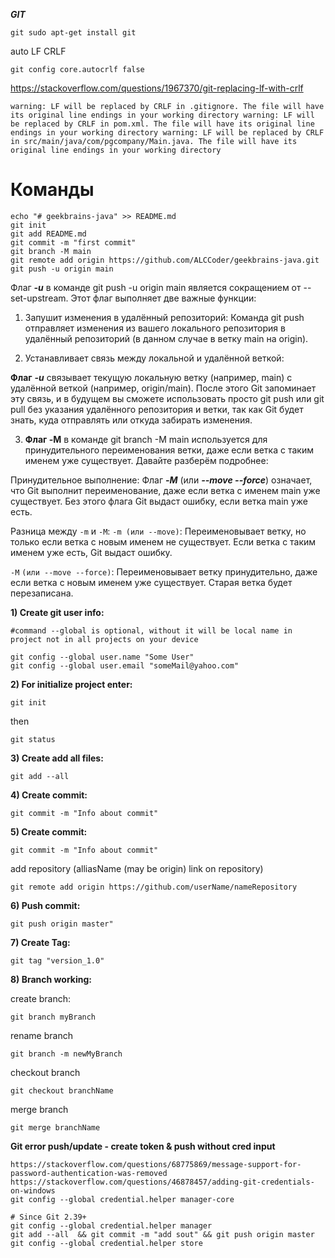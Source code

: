 ***GIT***

    git sudo apt-get install git

auto LF CRLF

    git config core.autocrlf false

[https://stackoverflow.com/questions/1967370/git-replacing-lf-with-crlf ](https://stackoverflow.com/questions/1967370/git-replacing-lf-with-crlf)

`warning: LF will be replaced by CRLF in .gitignore.
The file will have its original line endings in your working directory
warning: LF will be replaced by CRLF in pom.xml.
The file will have its original line endings in your working directory
warning: LF will be replaced by CRLF in src/main/java/com/pgcompany/Main.java.
The file will have its original line endings in your working directory`


# Команды

    echo "# geekbrains-java" >> README.md
    git init
    git add README.md
    git commit -m "first commit"
    git branch -M main
    git remote add origin https://github.com/ALCCoder/geekbrains-java.git
    git push -u origin main

Флаг **_-u_** в команде git push -u origin main является сокращением от --set-upstream. Этот флаг выполняет две важные функции:

1) Запушит изменения в удалённый репозиторий:
Команда git push отправляет изменения из вашего локального репозитория в удалённый репозиторий (в данном случае в ветку main на origin).

2) Устанавливает связь между локальной и удалённой веткой:

**Флаг** **_-u_** связывает текущую локальную ветку (например, main) с удалённой веткой (например, origin/main). После этого Git запоминает эту связь, 
и в будущем вы сможете использовать просто git push или git pull без указания удалённого репозитория и ветки, 
так как Git будет знать, куда отправлять или откуда забирать изменения.

3) **Флаг -M** в команде git branch -M main используется для принудительного переименования ветки, даже если ветка с таким именем уже существует. Давайте разберём подробнее:
   
Принудительное выполнение:
Флаг **_-M_** (или **_--move --force_**) означает, что Git выполнит переименование, даже если ветка с именем main уже существует. Без этого флага Git выдаст ошибку, если ветка main уже есть.


Разница между `-m` и `-M`:
`-m (или --move)`: Переименовывает ветку, но только если ветка с новым именем не существует. Если ветка с таким именем уже есть, Git выдаст ошибку.

`-M` `(или --move --force)`: Переименовывает ветку принудительно, даже если ветка с новым именем уже существует. Старая ветка будет перезаписана.

**1) Create git user info:**


    #command --global is optional, without it will be local name in project not in all projects on your device

    git config --global user.name "Some User"
    git config --global user.email "someMail@yahoo.com"
**2) For initialize project enter:** 

    git init
    
then 
    
    git status
**3) Create add all files:**

    git add --all

**4) Create commit:**
    
    git commit -m "Info about commit"

**5) Create commit:**

    git commit -m "Info about commit"
add repository (alliasName (may be origin) link on repository)

    git remote add origin https://github.com/userName/nameRepository

**6) Push commit:**

    git push origin master"

**7) Create Tag:**

    git tag "version_1.0"

**8) Branch working:**

create branch: 

    git branch myBranch
rename branch
    
    git branch -m newMyBranch

checkout branch

    git checkout branchName

merge branch

    git merge branchName

**Git error push/update -  create token & push without cred input**

    https://stackoverflow.com/questions/68775869/message-support-for-password-authentication-was-removed
    https://stackoverflow.com/questions/46878457/adding-git-credentials-on-windows
    git config --global credential.helper manager-core

    # Since Git 2.39+
    git config --global credential.helper manager
    git add --all  && git commit -m "add sout" && git push origin master
    git config --global credential.helper store
